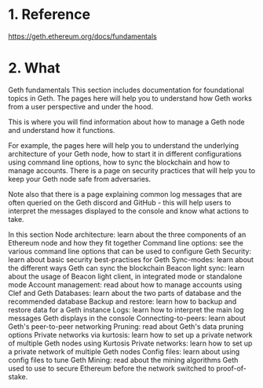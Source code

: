 # 1. Reference
https://geth.ethereum.org/docs/fundamentals


# 2. What
Geth fundamentals
This section includes documentation for foundational topics in Geth. The pages here will help you to understand how Geth works from a user perspective and under the hood.

This is where you will find information about how to manage a Geth node and understand how it functions.

For example, the pages here will help you to understand the underlying architecture of your Geth node, how to start it in different configurations using command line options, how to sync the blockchain and how to manage accounts. There is a page on security practices that will help you to keep your Geth node safe from adversaries.

Note also that there is a page explaining common log messages that are often queried on the Geth discord and GitHub - this will help users to interpret the messages displayed to the console and know what actions to take.

In this section
Node architecture: learn about the three components of an Ethereum node and how they fit together
Command line options: see the various command line options that can be used to configure Geth
Security: learn about basic security best-practises for Geth
Sync-modes: learn about the different ways Geth can sync the blockchain
Beacon light sync: learn about the usage of Beacon light client, in integrated mode or standalone mode
Account management: read about how to manage accounts using Clef and Geth
Databases: learn about the two parts of database and the recommended database
Backup and restore: learn how to backup and restore data for a Geth instance
Logs: learn how to interpret the main log messages Geth displays in the console
Connecting-to-peers: learn about Geth's peer-to-peer networking
Pruning: read about Geth's data pruning options
Private networks via kurtosis: learn how to set up a private network of multiple Geth nodes using Kurtosis
Private networks: learn how to set up a private network of multiple Geth nodes
Config files: learn about using config files to tune Geth
Mining: read about the mining algorithms Geth used to use to secure Ethereum before the network switched to proof-of-stake.